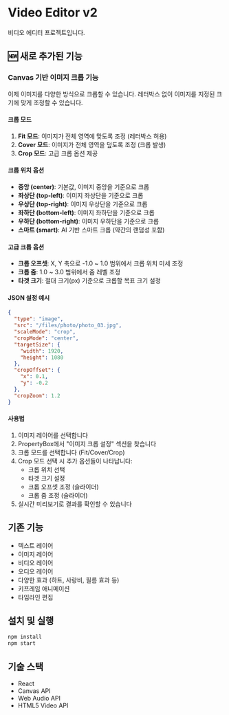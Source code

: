 # Video Editor v2

비디오 에디터 프로젝트입니다.

## 🆕 새로 추가된 기능

### Canvas 기반 이미지 크롭 기능

이제 이미지를 다양한 방식으로 크롭할 수 있습니다. 레터박스 없이 이미지를 지정된 크기에 맞게 조정할 수 있습니다.

#### 크롭 모드

1. **Fit 모드**: 이미지가 전체 영역에 맞도록 조정 (레터박스 허용)
2. **Cover 모드**: 이미지가 전체 영역을 덮도록 조정 (크롭 발생)
3. **Crop 모드**: 고급 크롭 옵션 제공

#### 크롭 위치 옵션

- **중앙 (center)**: 기본값, 이미지 중앙을 기준으로 크롭
- **좌상단 (top-left)**: 이미지 좌상단을 기준으로 크롭
- **우상단 (top-right)**: 이미지 우상단을 기준으로 크롭
- **좌하단 (bottom-left)**: 이미지 좌하단을 기준으로 크롭
- **우하단 (bottom-right)**: 이미지 우하단을 기준으로 크롭
- **스마트 (smart)**: AI 기반 스마트 크롭 (약간의 랜덤성 포함)

#### 고급 크롭 옵션

- **크롭 오프셋**: X, Y 축으로 -1.0 ~ 1.0 범위에서 크롭 위치 미세 조정
- **크롭 줌**: 1.0 ~ 3.0 범위에서 줌 레벨 조정
- **타겟 크기**: 절대 크기(px) 기준으로 크롭할 목표 크기 설정

#### JSON 설정 예시

```json
{
  "type": "image",
  "src": "/files/photo/photo_03.jpg",
  "scaleMode": "crop",
  "cropMode": "center",
  "targetSize": {
    "width": 1920,
    "height": 1080
  },
  "cropOffset": {
    "x": 0.1,
    "y": -0.2
  },
  "cropZoom": 1.2
}
```

#### 사용법

1. 이미지 레이어를 선택합니다
2. PropertyBox에서 "이미지 크롭 설정" 섹션을 찾습니다
3. 크롭 모드를 선택합니다 (Fit/Cover/Crop)
4. Crop 모드 선택 시 추가 옵션들이 나타납니다:
   - 크롭 위치 선택
   - 타겟 크기 설정
   - 크롭 오프셋 조정 (슬라이더)
   - 크롭 줌 조정 (슬라이더)
5. 실시간 미리보기로 결과를 확인할 수 있습니다

## 기존 기능

- 텍스트 레이어
- 이미지 레이어
- 비디오 레이어
- 오디오 레이어
- 다양한 효과 (하트, 사랑비, 필름 효과 등)
- 키프레임 애니메이션
- 타임라인 편집

## 설치 및 실행

```bash
npm install
npm start
```

## 기술 스택

- React
- Canvas API
- Web Audio API
- HTML5 Video API
